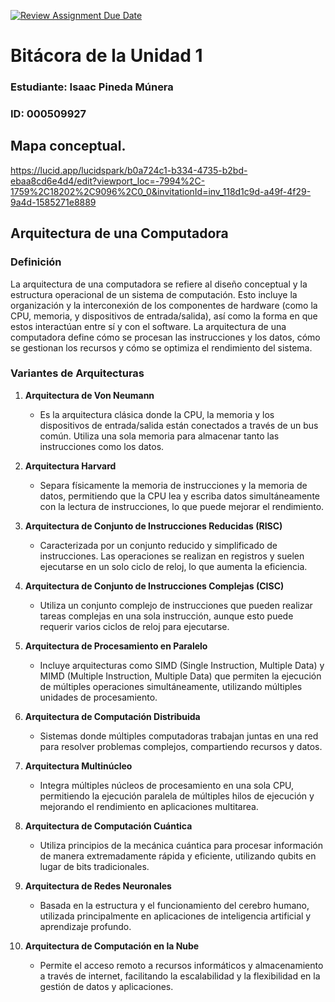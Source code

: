 [![Review Assignment Due Date](https://classroom.github.com/assets/deadline-readme-button-22041afd0340ce965d47ae6ef1cefeee28c7c493a6346c4f15d667ab976d596c.svg)](https://classroom.github.com/a/WfEJSxe8)
# Bitácora de la Unidad 1

### Estudiante:  Isaac Pineda Múnera
### ID:  000509927

## Mapa conceptual.

https://lucid.app/lucidspark/b0a724c1-b334-4735-b2bd-ebaa8cd6e4d4/edit?viewport_loc=-7994%2C-1759%2C18202%2C9096%2C0_0&invitationId=inv_118d1c9d-a49f-4f29-9a4d-1585271e8889 

## Arquitectura de una Computadora

### Definición

La arquitectura de una computadora se refiere al diseño conceptual y la estructura operacional de un sistema de computación. Esto incluye la organización y la interconexión de los componentes de hardware (como la CPU, memoria, y dispositivos de entrada/salida), así como la forma en que estos interactúan entre sí y con el software. La arquitectura de una computadora define cómo se procesan las instrucciones y los datos, cómo se gestionan los recursos y cómo se optimiza el rendimiento del sistema.

### Variantes de Arquitecturas

1. **Arquitectura de Von Neumann**
   - Es la arquitectura clásica donde la CPU, la memoria y los dispositivos de entrada/salida están conectados a través de un bus común. Utiliza una sola memoria para almacenar tanto las instrucciones como los datos.

2. **Arquitectura Harvard**
   - Separa físicamente la memoria de instrucciones y la memoria de datos, permitiendo que la CPU lea y escriba datos simultáneamente con la lectura de instrucciones, lo que puede mejorar el rendimiento.

3. **Arquitectura de Conjunto de Instrucciones Reducidas (RISC)**
   - Caracterizada por un conjunto reducido y simplificado de instrucciones. Las operaciones se realizan en registros y suelen ejecutarse en un solo ciclo de reloj, lo que aumenta la eficiencia.

4. **Arquitectura de Conjunto de Instrucciones Complejas (CISC)**
   - Utiliza un conjunto complejo de instrucciones que pueden realizar tareas complejas en una sola instrucción, aunque esto puede requerir varios ciclos de reloj para ejecutarse.

5. **Arquitectura de Procesamiento en Paralelo**
   - Incluye arquitecturas como SIMD (Single Instruction, Multiple Data) y MIMD (Multiple Instruction, Multiple Data) que permiten la ejecución de múltiples operaciones simultáneamente, utilizando múltiples unidades de procesamiento.

6. **Arquitectura de Computación Distribuida**
   - Sistemas donde múltiples computadoras trabajan juntas en una red para resolver problemas complejos, compartiendo recursos y datos.

7. **Arquitectura Multinúcleo**
   - Integra múltiples núcleos de procesamiento en una sola CPU, permitiendo la ejecución paralela de múltiples hilos de ejecución y mejorando el rendimiento en aplicaciones multitarea.

8. **Arquitectura de Computación Cuántica**
   - Utiliza principios de la mecánica cuántica para procesar información de manera extremadamente rápida y eficiente, utilizando qubits en lugar de bits tradicionales.

9. **Arquitectura de Redes Neuronales**
   - Basada en la estructura y el funcionamiento del cerebro humano, utilizada principalmente en aplicaciones de inteligencia artificial y aprendizaje profundo.

10. **Arquitectura de Computación en la Nube**
    - Permite el acceso remoto a recursos informáticos y almacenamiento a través de internet, facilitando la escalabilidad y la flexibilidad en la gestión de datos y aplicaciones.




